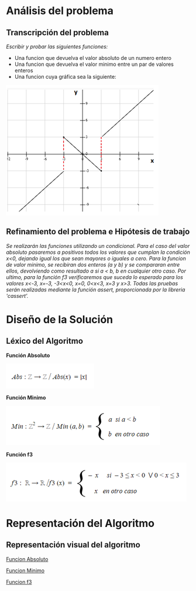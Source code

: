 # Análisis del problema

## Transcripción del problema

*Escribir y probar las siguientes funciones:*

- Una funcion que devuelva el valor absoluto de un numero entero
- Una funcion que devuelva el valor minimo entre un par de valores enteros
- Una funcion cuya gráfica sea la siguiente:

![GraficaFuncion](https://raw.githubusercontent.com/josefranwagner/AED/master/Opcionales/Cond/GraficaFuncion.png)

## Refinamiento del problema e Hipótesis de trabajo

*Se realizarán las funciones utilizando un condicional. Para el caso del valor absoluto pasaremos a positivos todos los valores que cumplan la condición x<0, dejando igual los que sean mayores o iguales a cero. Para la funcion de valor minimo, se recibiran dos enteros (a y b) y se compararan entre ellos, devolviendo como resultado a si a < b, b en cualquier otro caso. Por ultimo, para la función f3 verificaremos que suceda lo esperado para los valores x<-3, x=-3, -3<x<0, x=0, 0<x<3, x=3 y x>3. Todas las pruebas serán realizadas mediante la función assert, proporcionada por la libreria 'cassert'.*

# Diseño de la Solución

## Léxico del Algoritmo

**Función Absoluto**

![Funcion Absoluto](https://raw.githubusercontent.com/josefranwagner/AED/master/Opcionales/Cond/funcionAbsoluto.png)

**Función Minimo**

![Funcion Minimo](https://raw.githubusercontent.com/josefranwagner/AED/master/Opcionales/Cond/funcionMinimo.png)

**Función f3**

![Funcion f3](https://raw.githubusercontent.com/josefranwagner/AED/master/Opcionales/Cond/funcionF3.png)

# Representación del Algoritmo

## Representación visual del algoritmo

[Funcion Absoluto](https://raw.githubusercontent.com/josefranwagner/AED/master/Opcionales/Cond/Abs.cpp)

[Funcion Minimo](https://raw.githubusercontent.com/josefranwagner/AED/master/Opcionales/Cond/Min.cpp)

[Funcion f3](https://raw.githubusercontent.com/josefranwagner/AED/master/Opcionales/Cond/F3.cpp)
